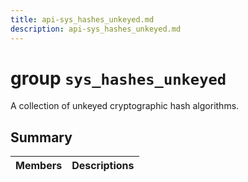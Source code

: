 ```yaml
---
title: api-sys_hashes_unkeyed.md
description: api-sys_hashes_unkeyed.md
---
```

# group `sys_hashes_unkeyed` 

A collection of unkeyed cryptographic hash algorithms.

## Summary

 Members                        | Descriptions                                
--------------------------------|---------------------------------------------

